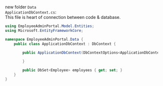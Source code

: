 new folder `Data`  
`ApplicationDbContext.cs`:  
This file is heart of connection between code & database.
```C#
using EmployeeAdminPortal.Model.Entities;
using Microsoft.EntityFrameworkCore;

namespace EmployeeAdminPortal.Data {
    public class ApplicationDbContext : DbContext {

        public ApplicationDbContext(DbContextOptions<ApplicationDbContext> options) : base(options) {
            
        }

        public DbSet<Employee> employees { get; set; }
    }
}
```